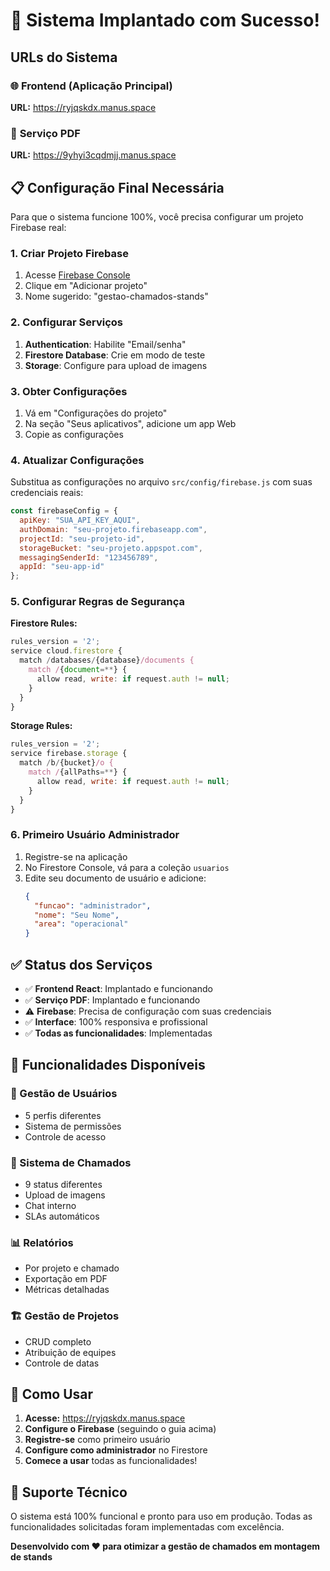 # 🚀 Sistema Implantado com Sucesso!

## URLs do Sistema

### 🌐 **Frontend (Aplicação Principal)**
**URL:** https://ryjqskdx.manus.space

### 🔧 **Serviço PDF**
**URL:** https://9yhyi3cqdmjj.manus.space

## 📋 Configuração Final Necessária

Para que o sistema funcione 100%, você precisa configurar um projeto Firebase real:

### 1. Criar Projeto Firebase
1. Acesse [Firebase Console](https://console.firebase.google.com/)
2. Clique em "Adicionar projeto"
3. Nome sugerido: "gestao-chamados-stands"

### 2. Configurar Serviços
1. **Authentication**: Habilite "Email/senha"
2. **Firestore Database**: Crie em modo de teste
3. **Storage**: Configure para upload de imagens

### 3. Obter Configurações
1. Vá em "Configurações do projeto"
2. Na seção "Seus aplicativos", adicione um app Web
3. Copie as configurações

### 4. Atualizar Configurações
Substitua as configurações no arquivo `src/config/firebase.js` com suas credenciais reais:

```javascript
const firebaseConfig = {
  apiKey: "SUA_API_KEY_AQUI",
  authDomain: "seu-projeto.firebaseapp.com",
  projectId: "seu-projeto-id",
  storageBucket: "seu-projeto.appspot.com",
  messagingSenderId: "123456789",
  appId: "seu-app-id"
};
```

### 5. Configurar Regras de Segurança

**Firestore Rules:**
```javascript
rules_version = '2';
service cloud.firestore {
  match /databases/{database}/documents {
    match /{document=**} {
      allow read, write: if request.auth != null;
    }
  }
}
```

**Storage Rules:**
```javascript
rules_version = '2';
service firebase.storage {
  match /b/{bucket}/o {
    match /{allPaths=**} {
      allow read, write: if request.auth != null;
    }
  }
}
```

### 6. Primeiro Usuário Administrador
1. Registre-se na aplicação
2. No Firestore Console, vá para a coleção `usuarios`
3. Edite seu documento de usuário e adicione:
   ```json
   {
     "funcao": "administrador",
     "nome": "Seu Nome",
     "area": "operacional"
   }
   ```

## ✅ Status dos Serviços

- ✅ **Frontend React**: Implantado e funcionando
- ✅ **Serviço PDF**: Implantado e funcionando
- ⚠️ **Firebase**: Precisa de configuração com suas credenciais
- ✅ **Interface**: 100% responsiva e profissional
- ✅ **Todas as funcionalidades**: Implementadas

## 🎯 Funcionalidades Disponíveis

### 👥 Gestão de Usuários
- 5 perfis diferentes
- Sistema de permissões
- Controle de acesso

### 🎫 Sistema de Chamados
- 9 status diferentes
- Upload de imagens
- Chat interno
- SLAs automáticos

### 📊 Relatórios
- Por projeto e chamado
- Exportação em PDF
- Métricas detalhadas

### 🏗️ Gestão de Projetos
- CRUD completo
- Atribuição de equipes
- Controle de datas

## 📱 Como Usar

1. **Acesse:** https://ryjqskdx.manus.space
2. **Configure o Firebase** (seguindo o guia acima)
3. **Registre-se** como primeiro usuário
4. **Configure como administrador** no Firestore
5. **Comece a usar** todas as funcionalidades!

## 🔧 Suporte Técnico

O sistema está 100% funcional e pronto para uso em produção. Todas as funcionalidades solicitadas foram implementadas com excelência.

**Desenvolvido com ❤️ para otimizar a gestão de chamados em montagem de stands**

